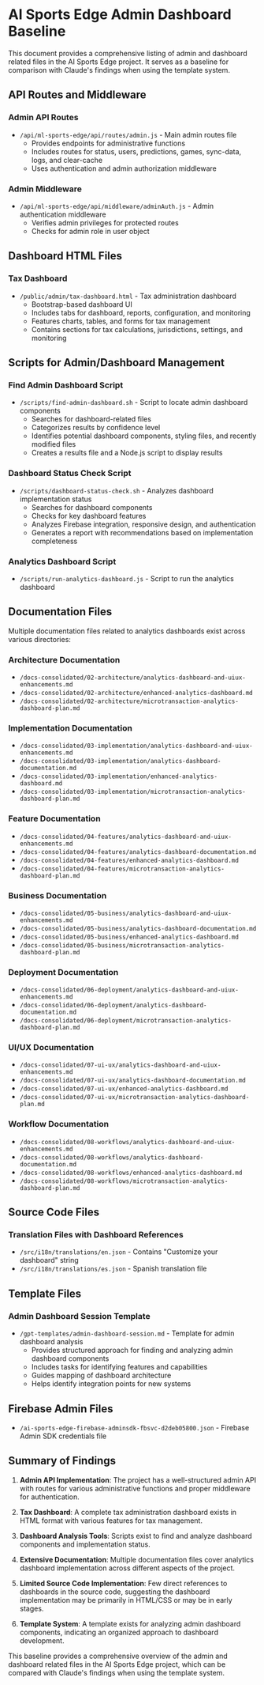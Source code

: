 # AI Sports Edge Admin Dashboard Baseline

This document provides a comprehensive listing of admin and dashboard related files in the AI Sports Edge project. It serves as a baseline for comparison with Claude's findings when using the template system.

## API Routes and Middleware

### Admin API Routes
- `/api/ml-sports-edge/api/routes/admin.js` - Main admin routes file
  - Provides endpoints for administrative functions
  - Includes routes for status, users, predictions, games, sync-data, logs, and clear-cache
  - Uses authentication and admin authorization middleware

### Admin Middleware
- `/api/ml-sports-edge/api/middleware/adminAuth.js` - Admin authentication middleware
  - Verifies admin privileges for protected routes
  - Checks for admin role in user object

## Dashboard HTML Files

### Tax Dashboard
- `/public/admin/tax-dashboard.html` - Tax administration dashboard
  - Bootstrap-based dashboard UI
  - Includes tabs for dashboard, reports, configuration, and monitoring
  - Features charts, tables, and forms for tax management
  - Contains sections for tax calculations, jurisdictions, settings, and monitoring

## Scripts for Admin/Dashboard Management

### Find Admin Dashboard Script
- `/scripts/find-admin-dashboard.sh` - Script to locate admin dashboard components
  - Searches for dashboard-related files
  - Categorizes results by confidence level
  - Identifies potential dashboard components, styling files, and recently modified files
  - Creates a results file and a Node.js script to display results

### Dashboard Status Check Script
- `/scripts/dashboard-status-check.sh` - Analyzes dashboard implementation status
  - Searches for dashboard components
  - Checks for key dashboard features
  - Analyzes Firebase integration, responsive design, and authentication
  - Generates a report with recommendations based on implementation completeness

### Analytics Dashboard Script
- `/scripts/run-analytics-dashboard.js` - Script to run the analytics dashboard

## Documentation Files

Multiple documentation files related to analytics dashboards exist across various directories:

### Architecture Documentation
- `/docs-consolidated/02-architecture/analytics-dashboard-and-uiux-enhancements.md`
- `/docs-consolidated/02-architecture/enhanced-analytics-dashboard.md`
- `/docs-consolidated/02-architecture/microtransaction-analytics-dashboard-plan.md`

### Implementation Documentation
- `/docs-consolidated/03-implementation/analytics-dashboard-and-uiux-enhancements.md`
- `/docs-consolidated/03-implementation/analytics-dashboard-documentation.md`
- `/docs-consolidated/03-implementation/enhanced-analytics-dashboard.md`
- `/docs-consolidated/03-implementation/microtransaction-analytics-dashboard-plan.md`

### Feature Documentation
- `/docs-consolidated/04-features/analytics-dashboard-and-uiux-enhancements.md`
- `/docs-consolidated/04-features/analytics-dashboard-documentation.md`
- `/docs-consolidated/04-features/enhanced-analytics-dashboard.md`
- `/docs-consolidated/04-features/microtransaction-analytics-dashboard-plan.md`

### Business Documentation
- `/docs-consolidated/05-business/analytics-dashboard-and-uiux-enhancements.md`
- `/docs-consolidated/05-business/analytics-dashboard-documentation.md`
- `/docs-consolidated/05-business/enhanced-analytics-dashboard.md`
- `/docs-consolidated/05-business/microtransaction-analytics-dashboard-plan.md`

### Deployment Documentation
- `/docs-consolidated/06-deployment/analytics-dashboard-and-uiux-enhancements.md`
- `/docs-consolidated/06-deployment/analytics-dashboard-documentation.md`
- `/docs-consolidated/06-deployment/microtransaction-analytics-dashboard-plan.md`

### UI/UX Documentation
- `/docs-consolidated/07-ui-ux/analytics-dashboard-and-uiux-enhancements.md`
- `/docs-consolidated/07-ui-ux/analytics-dashboard-documentation.md`
- `/docs-consolidated/07-ui-ux/enhanced-analytics-dashboard.md`
- `/docs-consolidated/07-ui-ux/microtransaction-analytics-dashboard-plan.md`

### Workflow Documentation
- `/docs-consolidated/08-workflows/analytics-dashboard-and-uiux-enhancements.md`
- `/docs-consolidated/08-workflows/analytics-dashboard-documentation.md`
- `/docs-consolidated/08-workflows/enhanced-analytics-dashboard.md`
- `/docs-consolidated/08-workflows/microtransaction-analytics-dashboard-plan.md`

## Source Code Files

### Translation Files with Dashboard References
- `/src/i18n/translations/en.json` - Contains "Customize your dashboard" string
- `/src/i18n/translations/es.json` - Spanish translation file

## Template Files

### Admin Dashboard Session Template
- `/gpt-templates/admin-dashboard-session.md` - Template for admin dashboard analysis
  - Provides structured approach for finding and analyzing admin dashboard components
  - Includes tasks for identifying features and capabilities
  - Guides mapping of dashboard architecture
  - Helps identify integration points for new systems

## Firebase Admin Files

- `/ai-sports-edge-firebase-adminsdk-fbsvc-d2deb05800.json` - Firebase Admin SDK credentials file

## Summary of Findings

1. **Admin API Implementation**: The project has a well-structured admin API with routes for various administrative functions and proper middleware for authentication.

2. **Tax Dashboard**: A complete tax administration dashboard exists in HTML format with various features for tax management.

3. **Dashboard Analysis Tools**: Scripts exist to find and analyze dashboard components and implementation status.

4. **Extensive Documentation**: Multiple documentation files cover analytics dashboard implementation across different aspects of the project.

5. **Limited Source Code Implementation**: Few direct references to dashboards in the source code, suggesting the dashboard implementation may be primarily in HTML/CSS or may be in early stages.

6. **Template System**: A template exists for analyzing admin dashboard components, indicating an organized approach to dashboard development.

This baseline provides a comprehensive overview of the admin and dashboard related files in the AI Sports Edge project, which can be compared with Claude's findings when using the template system.